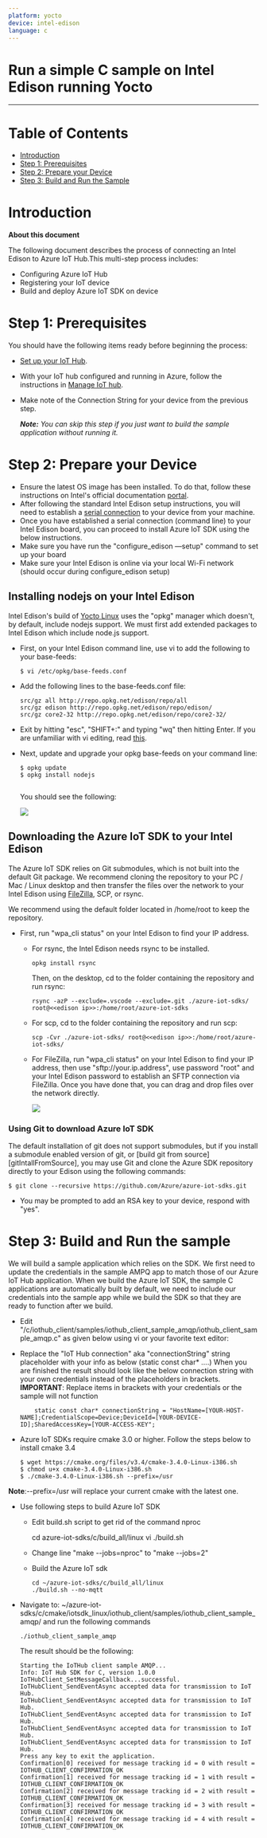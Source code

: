 ```yaml
---
platform: yocto
device: intel-edison
language: c
---
```


Run a simple C sample on Intel Edison running Yocto
===
---

# Table of Contents

-   [Introduction](#Introduction)
-   [Step 1: Prerequisites](#Prerequisites)
-   [Step 2: Prepare your Device](#PrepareDevice)
-   [Step 3: Build and Run the Sample](#Build)

<a name="Introduction"></a>
# Introduction

**About this document**

The following document describes the process of connecting an Intel Edison to Azure IoT Hub.This multi-step process includes:
-   Configuring Azure IoT Hub
-   Registering your IoT device
-   Build and deploy Azure IoT SDK on device

<a name="Prerequisites"></a>
# Step 1: Prerequisites

You should have the following items ready before beginning the process:

-   [Set up your IoT Hub][setup-iothub].
-   With your IoT hub configured and running in Azure, follow the instructions in [Manage IoT hub][provision-device].
-   Make note of the Connection String for your device from the previous step.

    ***Note:*** *You can skip this step if you just want to build the sample application without running it.*

<a name="Step-2-PrepareDevice"></a>
# Step 2: Prepare your Device

-   Ensure the latest OS image has been installed. To do that, follow these instructions on Intel's official documentation [portal][IntelEdisonGettingStarted].
-   After following the standard Intel Edison setup instructions, you will need to establish a [serial connection][IntelEdisonSerialConnection] to your device from your machine.
-   Once you have established a serial connection (command line) to your Intel Edison board, you can proceed to install Azure IoT SDK using the below instructions.
-   Make sure you have run the "configure_edison —setup" command to set up your board
-   Make sure your Intel Edison is online via your local Wi-Fi network (should occur during configure_edison setup)

## Installing nodejs on your Intel Edison

Intel Edison's build of [Yocto Linux][yocto] uses the "opkg" manager which doesn't, by default, include nodejs support. We must first add extended packages to Intel Edison which include node.js support.

-   First, on your Intel Edison command line, use vi to add the following to your base-feeds:

	```
    $ vi /etc/opkg/base-feeds.conf
    ```

-   Add the following lines to the base-feeds.conf file:

    ```
    src/gz all http://repo.opkg.net/edison/repo/all
    src/gz edison http://repo.opkg.net/edison/repo/edison/
    src/gz core2-32 http://repo.opkg.net/edison/repo/core2-32/
    ```

-   Exit by hitting "esc", "SHIFT+:" and typing "wq" then hitting Enter. If you are unfamiliar with vi editing, read [this][vi].

-   Next, update and upgrade your opkg base-feeds on your command line:

    ```
    $ opkg update
    $ opkg install nodejs
   
    ```

    You should see the following:

    ![][img1]

## Downloading the Azure IoT SDK to your Intel Edison

The Azure IoT SDK relies on Git submodules, which is not built into the default Git package.  We recommend cloning the repository to your PC / Mac / Linux desktop and then transfer the files over the network to your Intel Edison using [FileZilla][filezilla], SCP, or rsync. 

We recommend using the default folder located in /home/root to keep the repository.

-   First, run "wpa_cli status" on your Intel Edison to find your IP address.

    -   For rsync, the Intel Edison needs rsync to be installed.
  
        ```
        opkg install rsync
        ```
    
        Then, on the desktop, cd to the folder containing the repository and run rsync:

        ```
        rsync -azP --exclude=.vscode --exclude=.git ./azure-iot-sdks/ root@<<edison ip>>:/home/root/azure-iot-sdks
        ```

    -   For scp, cd to the folder containing the repository and run scp:

        ```
        scp -Cvr ./azure-iot-sdks/ root@<<edison ip>>:/home/root/azure-iot-sdks/
        ```

    -   For FileZilla, run "wpa_cli status" on your Intel Edison to find your IP address, then use "sftp://your.ip.address", use password "root" and your Intel Edison password to establish an SFTP connection via FileZilla. Once you have done that, you can drag and drop files over the network directly.

	    ![][img2]

### Using Git to download Azure IoT SDK

The default installation of git does not support submodules, but if you install a submodule enabled version of git, or [build git from source][gitIntallFromSource], you may use Git and clone the Azure SDK repository directly to your Edison using the following commands:

```
$ git clone --recursive https://github.com/Azure/azure-iot-sdks.git
```

-   You may be prompted to add an RSA key to your device, respond with "yes".


<a name="Step-3-Build"></a>
# Step 3: Build and Run the sample

We will build a sample application which relies on the SDK.
We first need to update the credentials in the sample AMPQ app to match those of our Azure IoT Hub application. When we build the Azure IoT SDK, the sample C applications are automatically built by default, we need to include our credentials into the sample app while we build the SDK so that they are ready to function after we build.

-   Edit "/c/iothub_client/samples/iothub_client_sample_amqp/iothub_client_sample_amqp.c" as given below using vi or your favorite text editor:
-   Replace the "IoT Hub connection" aka "connectionString" string placeholder with your info as below (static const char* ….) When you are finished the result should look like the below connection string with your own credentials instead of the placeholders in brackets.
  **IMPORTANT**: Replace items in brackets with your credentials or the sample will not function
 
            static const char* connectionString = "HostName=[YOUR-HOST-NAME];CredentialScope=Device;DeviceId=[YOUR-DEVICE-ID];SharedAccessKey=[YOUR-ACCESS-KEY";
  
-   Azure IoT SDKs require cmake 3.0 or higher. Follow the steps below to install cmake 3.4
  
        $ wget https://cmake.org/files/v3.4/cmake-3.4.0-Linux-i386.sh  
        $ chmod u+x cmake-3.4.0-Linux-i386.sh  
        $ ./cmake-3.4.0-Linux-i386.sh --prefix=/usr
  
  **Note**:--prefix=/usr will replace your current cmake with the latest one.
   
-   Use following steps to build Azure IoT SDK
   
    -   Edit build.sh script to get rid of the command nproc
   
          cd azure-iot-sdks/c/build_all/linux
          vi ./build.sh
    
    -   Change line "make --jobs=nproc" to "make --jobs=2"

    -   Build the Azure IoT sdk
   
            cd ~/azure-iot-sdks/c/build_all/linux
            ./build.sh --no-mqtt 
    
-   Navigate to: ~/azure-iot-sdks/c/cmake/iotsdk_linux/iothub_client/samples/iothub_client_sample_amqp/ and run the following commands
  
        ./iothub_client_sample_amqp
    
    The result should be the following:

        Starting the IoTHub client sample AMQP...
        Info: IoT Hub SDK for C, version 1.0.0
        IoTHubClient_SetMessageCallback...successful.
        IoTHubClient_SendEventAsync accepted data for transmission to IoT Hub.
        IoTHubClient_SendEventAsync accepted data for transmission to IoT Hub.
        IoTHubClient_SendEventAsync accepted data for transmission to IoT Hub.
        IoTHubClient_SendEventAsync accepted data for transmission to IoT Hub.
        IoTHubClient_SendEventAsync accepted data for transmission to IoT Hub.
        Press any key to exit the application.
        Confirmation[0] received for message tracking id = 0 with result = IOTHUB_CLIENT_CONFIRMATION_OK
        Confirmation[1] received for message tracking id = 1 with result = IOTHUB_CLIENT_CONFIRMATION_OK
        Confirmation[2] received for message tracking id = 2 with result = IOTHUB_CLIENT_CONFIRMATION_OK
        Confirmation[3] received for message tracking id = 3 with result = IOTHUB_CLIENT_CONFIRMATION_OK
        Confirmation[4] received for message tracking id = 4 with result = IOTHUB_CLIENT_CONFIRMATION_OK


[IntelEdisonGettingStarted]: https://software.intel.com/iot/library/edison-getting-started
[IntelEdisonSerialConnection]: https://software.intel.com/setting-up-serial-terminal-intel-edison-board
[yocto]: http://www.yoctoproject.org/docs/latest/adt-manual/adt-manual.html
[vi]: https://www.cs.colostate.edu/helpdocs/vi.html
[filezilla]: https://filezilla-project.org
[ldcconfig]: http://codeyarns.com/2014/01/14/how-to-add-library-directory-to-ldconfig-cache/

[img1]: ./media/edison01.png
[img2]: ./media/edison02.png

[setup-iothub]: ../setup_iothub.md
[provision-device]: ../manage_iot_hub.md
